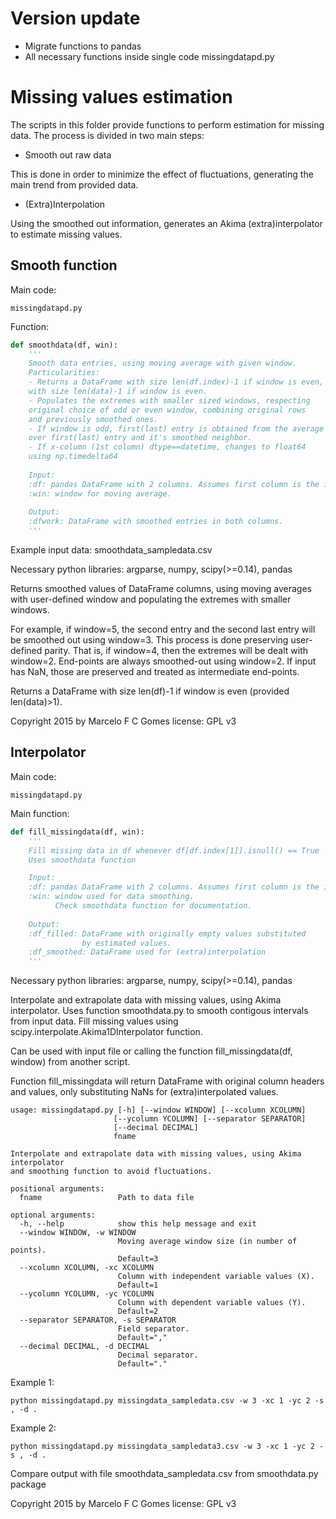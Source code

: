 # Version update
- Migrate functions to pandas
- All necessary functions inside single code missingdatapd.py

# Missing values estimation
The scripts in this folder provide functions to perform estimation for missing data.
The process is divided in two main steps:
- Smooth out raw data

This is done in order to minimize the effect of fluctuations, generating the main trend from provided data.
- (Extra)Interpolation

Using the smoothed out information, generates an Akima (extra)interpolator to estimate missing values.

## Smooth function
Main code:
```
missingdatapd.py
```
Function:
```python
def smoothdata(df, win):
    '''
    Smooth data entries, using moving average with given window.
    Particularities:
    - Returns a DataFrame with size len(df.index)-1 if window is even, or
    with size len(data)-1 if window is even.
    - Populates the extremes with smaller sized windows, respecting
    original choice of odd or even window, combining original rows
    and previously smoothed ones.
    - If window is odd, first(last) entry is obtained from the average
    over first(last) entry and it's smoothed neighbor.
    - If x-column (1st column) dtype==datetime, changes to float64
    using np.timedelta64
    
    Input:
    :df: pandas DataFrame with 2 columns. Assumes first column is the independent variable.
    :win: window for moving average.
    
    Output:
    :dfwork: DataFrame with smoothed entries in both columns.
    '''
```
Example input data:
smoothdata_sampledata.csv

Necessary python libraries:
argparse, numpy, scipy(>=0.14), pandas

Returns smoothed values of DataFrame columns, using moving averages with user-defined window and populating the extremes with smaller windows.

For example, if window=5, the second entry and the second last entry will be smoothed out using window=3. This process is done preserving user-defined parity. That is, if window=4, then the extremes will be dealt with window=2.
End-points are always smoothed-out using window=2. If input has NaN, those are preserved and treated as intermediate end-points.

Returns a DataFrame with size len(df)-1 if window is even (provided len(data)>1).


Copyright 2015 by Marcelo F C Gomes
license: GPL v3

## Interpolator
Main code:
```
missingdatapd.py
```

Main function:
```python
def fill_missingdata(df, win):
    '''
    Fill missing data in df whenever df[df.index[1]].isnull() == True
    Uses smoothdata function

    Input:
    :df: pandas DataFrame with 2 columns. Assumes first column is the independent variable.
    :win: window used for data smoothing. 
          Check smoothdata function for documentation.
    
    Output:
    :df_filled: DataFrame with originally empty values substituted
                by estimated values.
    :df_smoothed: DataFrame used for (extra)interpolation
    '''
```
Necessary python libraries:
argparse, numpy, scipy(>=0.14), pandas

Interpolate and extrapolate data with missing values, using Akima interpolator.
Uses function smoothdata.py to smooth contigous intervals from input data.
Fill missing values using scipy.interpolate.Akima1DInterpolator function.

Can be used with input file or calling the function fill_missingdata(df, window)
from another script.

Function fill_missingdata will return DataFrame with original column headers and values, only substituting NaNs
for (extra)interpolated values.

```
usage: missingdatapd.py [-h] [--window WINDOW] [--xcolumn XCOLUMN]
                       [--ycolumn YCOLUMN] [--separator SEPARATOR]
                       [--decimal DECIMAL]
                       fname

Interpolate and extrapolate data with missing values, using Akima interpolator
and smoothing function to avoid fluctuations.

positional arguments:
  fname                 Path to data file

optional arguments:
  -h, --help            show this help message and exit
  --window WINDOW, -w WINDOW
                        Moving average window size (in number of points).
                        Default=3
  --xcolumn XCOLUMN, -xc XCOLUMN
                        Column with independent variable values (X).
                        Default=1
  --ycolumn YCOLUMN, -yc YCOLUMN
                        Column with dependent variable values (Y).
                        Default=2
  --separator SEPARATOR, -s SEPARATOR
                        Field separator.
                        Default=","
  --decimal DECIMAL, -d DECIMAL
                        Decimal separator.
                        Default="."
```

Example 1:
```
python missingdatapd.py missingdata_sampledata.csv -w 3 -xc 1 -yc 2 -s , -d .
```

Example 2:
```
python missingdatapd.py missingdata_sampledata3.csv -w 3 -xc 1 -yc 2 -s , -d .
```
Compare output with file smoothdata_sampledata.csv from smoothdata.py package

Copyright 2015 by Marcelo F C Gomes
license: GPL v3
